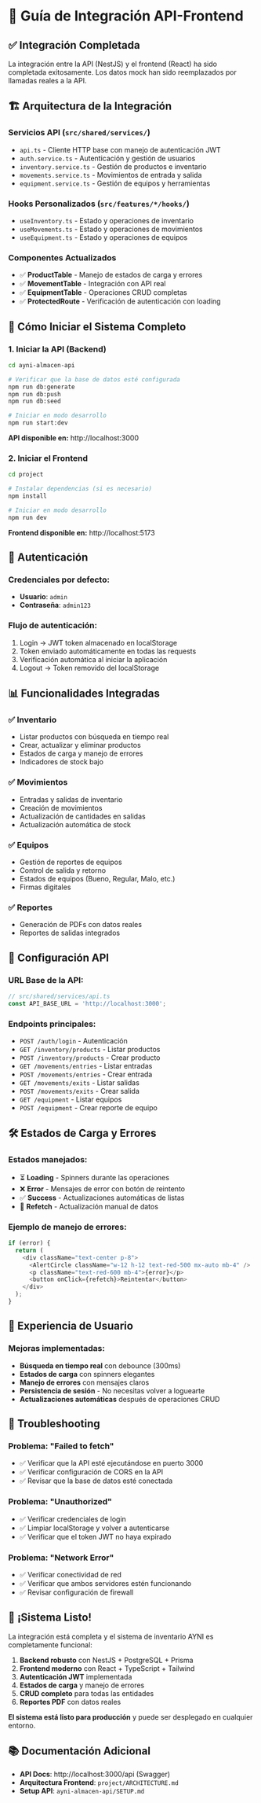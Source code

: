 # 🔗 Guía de Integración API-Frontend

## ✅ Integración Completada

La integración entre la API (NestJS) y el frontend (React) ha sido completada exitosamente. Los datos mock han sido reemplazados por llamadas reales a la API.

## 🏗️ **Arquitectura de la Integración**

### **Servicios API (`src/shared/services/`)**
- `api.ts` - Cliente HTTP base con manejo de autenticación JWT
- `auth.service.ts` - Autenticación y gestión de usuarios
- `inventory.service.ts` - Gestión de productos e inventario
- `movements.service.ts` - Movimientos de entrada y salida
- `equipment.service.ts` - Gestión de equipos y herramientas

### **Hooks Personalizados (`src/features/*/hooks/`)**
- `useInventory.ts` - Estado y operaciones de inventario
- `useMovements.ts` - Estado y operaciones de movimientos
- `useEquipment.ts` - Estado y operaciones de equipos

### **Componentes Actualizados**
- ✅ **ProductTable** - Manejo de estados de carga y errores
- ✅ **MovementTable** - Integración con API real
- ✅ **EquipmentTable** - Operaciones CRUD completas
- ✅ **ProtectedRoute** - Verificación de autenticación con loading

## 🚀 **Cómo Iniciar el Sistema Completo**

### **1. Iniciar la API (Backend)**
```bash
cd ayni-almacen-api

# Verificar que la base de datos esté configurada
npm run db:generate
npm run db:push
npm run db:seed

# Iniciar en modo desarrollo
npm run start:dev
```
**API disponible en:** http://localhost:3000

### **2. Iniciar el Frontend**
```bash
cd project

# Instalar dependencias (si es necesario)
npm install

# Iniciar en modo desarrollo
npm run dev
```
**Frontend disponible en:** http://localhost:5173

## 🔐 **Autenticación**

### **Credenciales por defecto:**
- **Usuario**: `admin`
- **Contraseña**: `admin123`

### **Flujo de autenticación:**
1. Login → JWT token almacenado en localStorage
2. Token enviado automáticamente en todas las requests
3. Verificación automática al iniciar la aplicación
4. Logout → Token removido del localStorage

## 📊 **Funcionalidades Integradas**

### **✅ Inventario**
- Listar productos con búsqueda en tiempo real
- Crear, actualizar y eliminar productos
- Estados de carga y manejo de errores
- Indicadores de stock bajo

### **✅ Movimientos**
- Entradas y salidas de inventario
- Creación de movimientos
- Actualización de cantidades en salidas
- Actualización automática de stock

### **✅ Equipos**
- Gestión de reportes de equipos
- Control de salida y retorno
- Estados de equipos (Bueno, Regular, Malo, etc.)
- Firmas digitales

### **✅ Reportes**
- Generación de PDFs con datos reales
- Reportes de salidas integrados

## 🔧 **Configuración API**

### **URL Base de la API:**
```typescript
// src/shared/services/api.ts
const API_BASE_URL = 'http://localhost:3000';
```

### **Endpoints principales:**
- `POST /auth/login` - Autenticación
- `GET /inventory/products` - Listar productos
- `POST /inventory/products` - Crear producto
- `GET /movements/entries` - Listar entradas
- `POST /movements/entries` - Crear entrada
- `GET /movements/exits` - Listar salidas
- `POST /movements/exits` - Crear salida
- `GET /equipment` - Listar equipos
- `POST /equipment` - Crear reporte de equipo

## 🛠️ **Estados de Carga y Errores**

### **Estados manejados:**
- ⏳ **Loading** - Spinners durante las operaciones
- ❌ **Error** - Mensajes de error con botón de reintento
- ✅ **Success** - Actualizaciones automáticas de listas
- 🔄 **Refetch** - Actualización manual de datos

### **Ejemplo de manejo de errores:**
```typescript
if (error) {
  return (
    <div className="text-center p-8">
      <AlertCircle className="w-12 h-12 text-red-500 mx-auto mb-4" />
      <p className="text-red-600 mb-4">{error}</p>
      <button onClick={refetch}>Reintentar</button>
    </div>
  );
}
```

## 📱 **Experiencia de Usuario**

### **Mejoras implementadas:**
- **Búsqueda en tiempo real** con debounce (300ms)
- **Estados de carga** con spinners elegantes
- **Manejo de errores** con mensajes claros
- **Persistencia de sesión** - No necesitas volver a loguearte
- **Actualizaciones automáticas** después de operaciones CRUD

## 🚨 **Troubleshooting**

### **Problema: "Failed to fetch"**
- ✅ Verificar que la API esté ejecutándose en puerto 3000
- ✅ Verificar configuración de CORS en la API
- ✅ Revisar que la base de datos esté conectada

### **Problema: "Unauthorized"**
- ✅ Verificar credenciales de login
- ✅ Limpiar localStorage y volver a autenticarse
- ✅ Verificar que el token JWT no haya expirado

### **Problema: "Network Error"**
- ✅ Verificar conectividad de red
- ✅ Verificar que ambos servidores estén funcionando
- ✅ Revisar configuración de firewall

## 🎉 **¡Sistema Listo!**

La integración está completa y el sistema de inventario AYNI es completamente funcional:

1. **Backend robusto** con NestJS + PostgreSQL + Prisma
2. **Frontend moderno** con React + TypeScript + Tailwind
3. **Autenticación JWT** implementada
4. **Estados de carga** y manejo de errores
5. **CRUD completo** para todas las entidades
6. **Reportes PDF** con datos reales

**El sistema está listo para producción** y puede ser desplegado en cualquier entorno.

## 📚 **Documentación Adicional**

- **API Docs**: http://localhost:3000/api (Swagger)
- **Arquitectura Frontend**: `project/ARCHITECTURE.md`
- **Setup API**: `ayni-almacen-api/SETUP.md`
